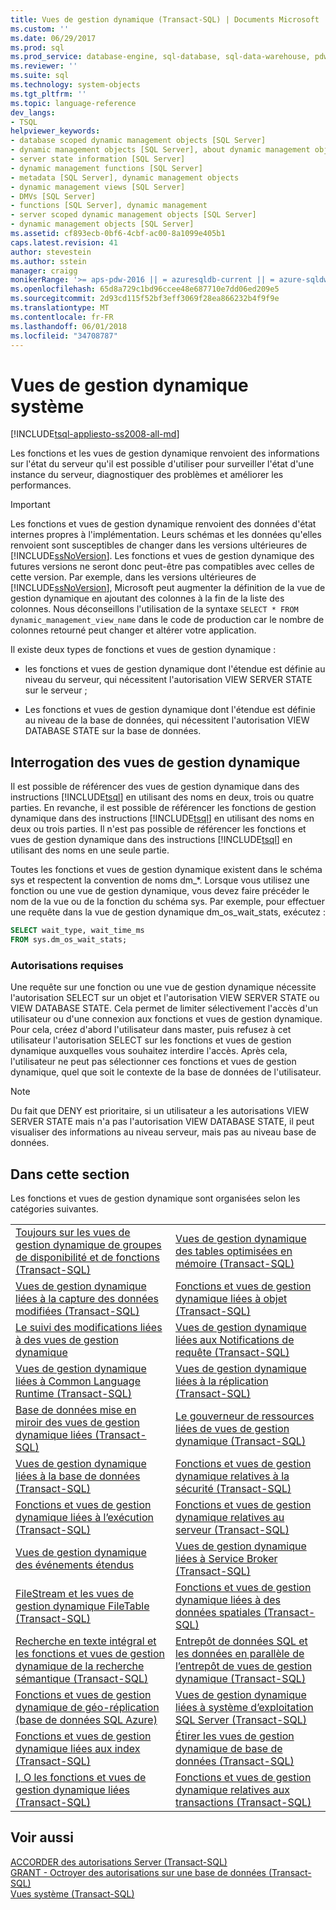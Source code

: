 ```yaml
---
title: Vues de gestion dynamique (Transact-SQL) | Documents Microsoft
ms.custom: ''
ms.date: 06/29/2017
ms.prod: sql
ms.prod_service: database-engine, sql-database, sql-data-warehouse, pdw
ms.reviewer: ''
ms.suite: sql
ms.technology: system-objects
ms.tgt_pltfrm: ''
ms.topic: language-reference
dev_langs:
- TSQL
helpviewer_keywords:
- database scoped dynamic management objects [SQL Server]
- dynamic management objects [SQL Server], about dynamic management objects
- server state information [SQL Server]
- dynamic management functions [SQL Server]
- metadata [SQL Server], dynamic management objects
- dynamic management views [SQL Server]
- DMVs [SQL Server]
- functions [SQL Server], dynamic management
- server scoped dynamic management objects [SQL Server]
- dynamic management objects [SQL Server]
ms.assetid: cf893ecb-0bf6-4cbf-ac00-8a1099e405b1
caps.latest.revision: 41
author: stevestein
ms.author: sstein
manager: craigg
monikerRange: '>= aps-pdw-2016 || = azuresqldb-current || = azure-sqldw-latest || >= sql-server-2016 || = sqlallproducts-allversions'
ms.openlocfilehash: 65d8a729c1bd96ccee48e687710e7dd06ed209e5
ms.sourcegitcommit: 2d93cd115f52bf3eff3069f28ea866232b4f9f9e
ms.translationtype: MT
ms.contentlocale: fr-FR
ms.lasthandoff: 06/01/2018
ms.locfileid: "34708787"
---
```

# <a name="system-dynamic-management-views"></a>Vues de gestion dynamique système
[!INCLUDE[tsql-appliesto-ss2008-all-md](../../includes/tsql-appliesto-ss2008-all-md.md)]

  Les fonctions et les vues de gestion dynamique renvoient des informations sur l'état du serveur qu'il est possible d'utiliser pour surveiller l'état d'une instance du serveur, diagnostiquer des problèmes et améliorer les performances.  
  
> [!IMPORTANT]  
>  Les fonctions et vues de gestion dynamique renvoient des données d'état internes propres à l'implémentation. Leurs schémas et les données qu'elles renvoient sont susceptibles de changer dans les versions ultérieures de [!INCLUDE[ssNoVersion](../../includes/ssnoversion-md.md)]. Les fonctions et vues de gestion dynamique des futures versions ne seront donc peut-être pas compatibles avec celles de cette version. Par exemple, dans les versions ultérieures de [!INCLUDE[ssNoVersion](../../includes/ssnoversion-md.md)], Microsoft peut augmenter la définition de la vue de gestion dynamique en ajoutant des colonnes à la fin de la liste des colonnes. Nous déconseillons l'utilisation de la syntaxe `SELECT * FROM dynamic_management_view_name` dans le code de production car le nombre de colonnes retourné peut changer et altérer votre application.  
  
 Il existe deux types de fonctions et vues de gestion dynamique :  
  
-   les fonctions et vues de gestion dynamique dont l'étendue est définie au niveau du serveur, qui nécessitent l'autorisation VIEW SERVER STATE sur le serveur ;  
  
-   Les fonctions et vues de gestion dynamique dont l'étendue est définie au niveau de la base de données, qui nécessitent l'autorisation VIEW DATABASE STATE sur la base de données.  
  
## <a name="querying-dynamic-management-views"></a>Interrogation des vues de gestion dynamique  
 Il est possible de référencer des vues de gestion dynamique dans des instructions [!INCLUDE[tsql](../../includes/tsql-md.md)] en utilisant des noms en deux, trois ou quatre parties. En revanche, il est possible de référencer les fonctions de gestion dynamique dans des instructions [!INCLUDE[tsql](../../includes/tsql-md.md)] en utilisant des noms en deux ou trois parties. Il n'est pas possible de référencer les fonctions et vues de gestion dynamique dans des instructions [!INCLUDE[tsql](../../includes/tsql-md.md)] en utilisant des noms en une seule partie.  
  
 Toutes les fonctions et vues de gestion dynamique existent dans le schéma sys et respectent la convention de noms dm_*. Lorsque vous utilisez une fonction ou une vue de gestion dynamique, vous devez faire précéder le nom de la vue ou de la fonction du schéma sys. Par exemple, pour effectuer une requête dans la vue de gestion dynamique dm_os_wait_stats, exécutez :  
  
 ```sql
SELECT wait_type, wait_time_ms  
FROM sys.dm_os_wait_stats;  
```  
  
### <a name="required-permissions"></a>Autorisations requises  
 Une requête sur une fonction ou une vue de gestion dynamique nécessite l'autorisation SELECT sur un objet et l'autorisation VIEW SERVER STATE ou VIEW DATABASE STATE. Cela permet de limiter sélectivement l'accès d'un utilisateur ou d'une connexion aux fonctions et vues de gestion dynamique. Pour cela, créez d'abord l'utilisateur dans master, puis refusez à cet utilisateur l'autorisation SELECT sur les fonctions et vues de gestion dynamique auxquelles vous souhaitez interdire l'accès. Après cela, l'utilisateur ne peut pas sélectionner ces fonctions et vues de gestion dynamique, quel que soit le contexte de la base de données de l'utilisateur.  
  
> [!NOTE]  
>  Du fait que DENY est prioritaire, si un utilisateur a les autorisations VIEW SERVER STATE mais n'a pas l'autorisation VIEW DATABASE STATE, il peut visualiser des informations au niveau serveur, mais pas au niveau base de données.  
  
## <a name="in-this-section"></a>Dans cette section  
 Les fonctions et vues de gestion dynamique sont organisées selon les catégories suivantes.  
  
|||  
|-|-|  
|[Toujours sur les vues de gestion dynamique de groupes de disponibilité et de fonctions (Transact-SQL)](../../relational-databases/system-dynamic-management-views/always-on-availability-groups-dynamic-management-views-functions.md)|[Vues de gestion dynamique des tables optimisées en mémoire &#40;Transact-SQL&#41;](../../relational-databases/system-dynamic-management-views/memory-optimized-table-dynamic-management-views-transact-sql.md)|  
|[Vues de gestion dynamique liées à la capture des données modifiées &#40;Transact-SQL&#41;](http://msdn.microsoft.com/library/2a771d7d-693a-4f56-9227-02cd00e0e200)|[Fonctions et vues de gestion dynamique liées à objet &#40;Transact-SQL&#41;](../../relational-databases/system-dynamic-management-views/object-related-dynamic-management-views-and-functions-transact-sql.md)|  
|[Le suivi des modifications liées à des vues de gestion dynamique](http://msdn.microsoft.com/library/dc8a0af9-fcd8-4c34-9453-5132717c9bdb)|[Vues de gestion dynamique liées aux Notifications de requête &#40;Transact-SQL&#41;](http://msdn.microsoft.com/library/92eb22d8-33f3-4c17-b32e-e23acdfbd8f4)|  
|[Vues de gestion dynamique liées à Common Language Runtime &#40;Transact-SQL&#41;](../../relational-databases/system-dynamic-management-views/common-language-runtime-related-dynamic-management-views-transact-sql.md)|[Vues de gestion dynamique liées à la réplication &#40;Transact-SQL&#41;](../../relational-databases/system-dynamic-management-views/replication-related-dynamic-management-views-transact-sql.md)|  
|[Base de données mise en miroir des vues de gestion dynamique liées &#40;Transact-SQL&#41;](http://msdn.microsoft.com/library/04fb21de-1b5e-4a8e-9ca6-1b78ad278db1)|[Le gouverneur de ressources liées de vues de gestion dynamique &#40;Transact-SQL&#41;](../../relational-databases/system-dynamic-management-views/resource-governor-related-dynamic-management-views-transact-sql.md)|  
|[Vues de gestion dynamique liées à la base de données &#40;Transact-SQL&#41;](../../relational-databases/system-dynamic-management-views/database-related-dynamic-management-views-transact-sql.md)|[Fonctions et vues de gestion dynamique relatives à la sécurité &#40;Transact-SQL&#41;](../../relational-databases/system-dynamic-management-views/security-related-dynamic-management-views-and-functions-transact-sql.md)|  
|[Fonctions et vues de gestion dynamique liées à l’exécution &#40;Transact-SQL&#41;](../../relational-databases/system-dynamic-management-views/execution-related-dynamic-management-views-and-functions-transact-sql.md)|[Fonctions et vues de gestion dynamique relatives au serveur &#40;Transact-SQL&#41;](../../relational-databases/system-dynamic-management-views/server-related-dynamic-management-views-and-functions-transact-sql.md)|  
|[Vues de gestion dynamique des événements étendus](../../relational-databases/system-dynamic-management-views/extended-events-dynamic-management-views.md)|[Vues de gestion dynamique liées à Service Broker &#40;Transact-SQL&#41;](../../relational-databases/system-dynamic-management-views/service-broker-related-dynamic-management-views-transact-sql.md)|  
|[FileStream et les vues de gestion dynamique FileTable &#40;Transact-SQL&#41;](../../relational-databases/system-dynamic-management-views/filestream-and-filetable-dynamic-management-views-transact-sql.md)|[Fonctions et vues de gestion dynamique liées à des données spatiales &#40;Transact-SQL&#41;](http://msdn.microsoft.com/library/c542ac38-451f-43a5-bf8c-4edd38bb738e)|  
|[Recherche en texte intégral et les fonctions et vues de gestion dynamique de la recherche sémantique &#40;Transact-SQL&#41;](../../relational-databases/system-dynamic-management-views/full-text-and-semantic-search-dynamic-management-views-functions.md)|[Entrepôt de données SQL et les données en parallèle de l’entrepôt de vues de gestion dynamique &#40;Transact-SQL&#41;](../../relational-databases/system-dynamic-management-views/sql-and-parallel-data-warehouse-dynamic-management-views.md)|  
|[Fonctions et vues de gestion dynamique de géo-réplication &#40;base de données SQL Azure&#41;](../../relational-databases/system-dynamic-management-views/geo-replication-dynamic-management-views-and-functions-azure-sql-database.md)|[Vues de gestion dynamique liées à système d’exploitation SQL Server &#40;Transact-SQL&#41;](../../relational-databases/system-dynamic-management-views/sql-server-operating-system-related-dynamic-management-views-transact-sql.md)|  
|[Fonctions et vues de gestion dynamique liées aux index &#40;Transact-SQL&#41;](../../relational-databases/system-dynamic-management-views/index-related-dynamic-management-views-and-functions-transact-sql.md)|[Étirer les vues de gestion dynamique de base de données &#40;Transact-SQL&#41;](http://msdn.microsoft.com/library/1193efce-a105-49a9-a8b8-26b063485567)|  
|[I, O les fonctions et vues de gestion dynamique liées &#40;Transact-SQL&#41;](../../relational-databases/system-dynamic-management-views/i-o-related-dynamic-management-views-and-functions-transact-sql.md)|[Fonctions et vues de gestion dynamique relatives aux transactions &#40;Transact-SQL&#41;](../../relational-databases/system-dynamic-management-views/transaction-related-dynamic-management-views-and-functions-transact-sql.md)|  

  
## <a name="see-also"></a>Voir aussi  
 [ACCORDER des autorisations Server &#40;Transact-SQL&#41;](../../t-sql/statements/grant-server-permissions-transact-sql.md)   
 [GRANT - Octroyer des autorisations sur une base de données &#40;Transact-SQL&#41;](../../t-sql/statements/grant-database-permissions-transact-sql.md)   
 [Vues système &#40;Transact-SQL&#41;](http://msdn.microsoft.com/library/35a6161d-7f43-4e00-bcd3-3091f2015e90)  
  
  
